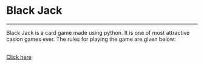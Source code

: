 <h1>Black Jack</h1>
<hr>
<p>Black Jack is a card game made using python. It is one of most attractive casion games ever. The rules for playing the game are given below:</p></br>
<a href="https://bicyclecards.com/how-to-play/blackjack/">Click here</a>
